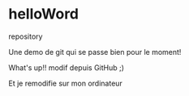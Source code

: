 # helloWord
repository

Une demo de git qui se passe bien pour le moment!

What's up!! modif depuis GitHub ;)

Et je remodifie sur mon ordinateur
